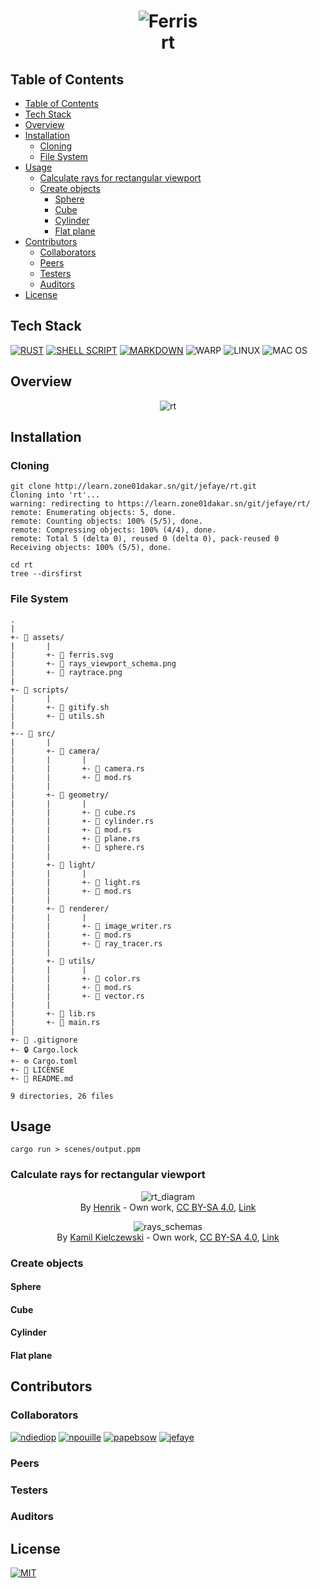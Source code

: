 <h1 align=center>
    <img alt="Ferris" src="assets/ferris.svg">
    <br>
    rt
</h1>

## Table of Contents
- [Table of Contents](#table-of-contents)
- [Tech Stack](#tech-stack)
- [Overview](#overview)
- [Installation](#installation)
  - [Cloning](#cloning)
  - [File System](#file-system)
- [Usage](#usage)
  - [Calculate rays for rectangular viewport](#calculate-rays-for-rectangular-viewport)
  - [Create objects](#create-objects)
    - [Sphere](#sphere)
    - [Cube](#cube)
    - [Cylinder](#cylinder)
    - [Flat plane](#flat-plane)
- [Contributors](#contributors)
  - [Collaborators](#collaborators)
  - [Peers](#peers)
  - [Testers](#testers)
  - [Auditors](#auditors)
- [License](#license)

## Tech Stack

[![RUST](https://img.shields.io/badge/Rust-black?style=for-the-badge&logo=rust&logoColor=#E57324)](./src/main.rs)
[![SHELL SCRIPT](https://img.shields.io/badge/Shell_Script-121011?style=for-the-badge&logo=gnu-bash&logoColor=white)](./scripts/gitify.sh)
[![MARKDOWN](https://img.shields.io/badge/Markdown-000000?style=for-the-badge&logo=markdown&logoColor=white)](#table-of-contents)
![WARP](https://img.shields.io/badge/warp-01A4FF?style=for-the-badge&logo=warp&logoColor=white)
![LINUX](https://img.shields.io/badge/Linux-FCC624?style=for-the-badge&logo=linux&logoColor=black)
![MAC OS](https://img.shields.io/badge/mac%20os-000000?style=for-the-badge&logo=apple&logoColor=white)

## Overview

<div align=center><img alt="rt" src="assets/raytrace.png"></div>

## Installation

### Cloning

```shell
git clone http://learn.zone01dakar.sn/git/jefaye/rt.git
Cloning into 'rt'...
warning: redirecting to https://learn.zone01dakar.sn/git/jefaye/rt/
remote: Enumerating objects: 5, done.
remote: Counting objects: 100% (5/5), done.
remote: Compressing objects: 100% (4/4), done.
remote: Total 5 (delta 0), reused 0 (delta 0), pack-reused 0
Receiving objects: 100% (5/5), done.

cd rt
tree --dirsfirst
```

### File System

    .
    |
    +- 📂 assets/
    |       |
    |       +- 🌄 ferris.svg
    |       +- 🌄 rays_viewport_schema.png
    |       +- 🌄 raytrace.png
    |
    +- 📂 scripts/
    |       |
    |       +- 📜 gitify.sh
    |       +- 📜 utils.sh
    |
    +-- 📂 src/
    |       |
    |       +- 📂 camera/
    |       |       |
    |       |       +- 📄 camera.rs
    |       |       +- 📄 mod.rs
    |       |
    |       +- 📂 geometry/
    |       |       |
    |       |       +- 📄 cube.rs
    |       |       +- 📄 cylinder.rs
    |       |       +- 📄 mod.rs
    |       |       +- 📄 plane.rs
    |       |       +- 📄 sphere.rs
    |       |
    |       +- 📂 light/
    |       |       |
    |       |       +- 📄 light.rs
    |       |       +- 📄 mod.rs
    |       |
    |       +- 📂 renderer/
    |       |       |
    |       |       +- 📄 image_writer.rs
    |       |       +- 📄 mod.rs
    |       |       +- 📄 ray_tracer.rs
    |       |
    |       +- 📂 utils/
    |       |       |
    |       |       +- 📄 color.rs
    |       |       +- 📄 mod.rs
    |       |       +- 📄 vector.rs
    |       |
    |       +- 📄 lib.rs
    |       +- 📄 main.rs
    |
    +- 🚫 .gitignore
    +- 🔒 Cargo.lock
    +- ⚙️ Cargo.toml
    +- 🔑 LICENSE
    +- 📖 README.md

    9 directories, 26 files

## Usage

```shell
cargo run > scenes/output.ppm
```

### Calculate rays for rectangular viewport

<figure align=center>
    <img alt="rt_diagram" src="assets/ray_trace_diagram.svg">
    <br>
    <figcaption>By <a href="//commons.wikimedia.org/wiki/User:Henrik" title="User:Henrik">Henrik</a> - <span class="int-own-work" lang="en">Own work</span>, <a href="https://creativecommons.org/licenses/by-sa/4.0" title="Creative Commons Attribution-Share Alike 4.0">CC BY-SA 4.0</a>, <a href="https://commons.wikimedia.org/w/index.php?curid=3869326">Link</a></figcaption>
</figure>

<figure align=center>
    <img alt="rays_schemas" src="assets/rays_viewport_schema.png">
    <br>
    <figcaption>By <a href="//commons.wikimedia.org/w/index.php?title=User:Kamil_Kielczewski&amp;action=edit&amp;redlink=1" class="new" title="User:Kamil Kielczewski (page does not exist)">Kamil Kielczewski</a> - <span class="int-own-work" lang="en">Own work</span>, <a href="https://creativecommons.org/licenses/by-sa/4.0" title="Creative Commons Attribution-Share Alike 4.0">CC BY-SA 4.0</a>, <a href="https://commons.wikimedia.org/w/index.php?curid=76049175">Link</a></figcaption>
</figure>

### Create objects

#### Sphere

#### Cube

#### Cylinder

#### Flat plane

## Contributors

### Collaborators

[![ndiediop](https://shields.io/badge/Author-ndiediop-magenta)](http://learn.zone01dakar.sn/git/ndiediop)
[![npouille](https://shields.io/badge/Author-npouille-magenta)](http://learn.zone01dakar.sn/git/npouille)
[![papebsow](https://shields.io/badge/Author-papebsow-cyan)](http://learn.zone01dakar.sn/git/papebsow)
[![jefaye](https://shields.io/badge/Author-jefaye-cyan)](http://learn.zone01dakar.sn/git/jefaye)

### Peers

### Testers

### Auditors

## License

[![MIT](https://shields.io/badge/License-MIT-black)](LICENSE)
